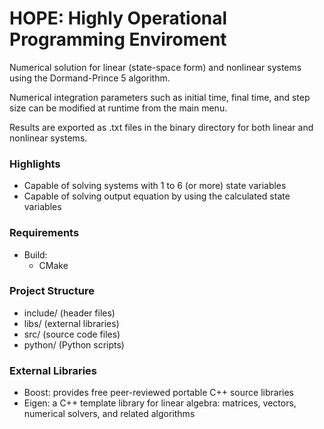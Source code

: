 # HOPE: Highly Operational Programming Enviroment

Numerical solution for linear (state-space form) and nonlinear systems using the Dormand-Prince 5 algorithm.

Numerical integration parameters such as initial time, final time, and step size can be modified at runtime from the main menu.

Results are exported as .txt files in the binary directory for both linear and nonlinear systems.

### Highlights
- Capable of solving systems with 1 to 6 (or more) state variables
- Capable of solving output equation by using the calculated state variables

### Requirements
- Build:
  - CMake

### Project Structure
- include/  (header files)
- libs/     (external libraries)
- src/      (source code files)
- python/   (Python scripts)

### External Libraries
- Boost: provides free peer-reviewed portable C++ source libraries
- Eigen: a C++ template library for linear algebra: matrices, vectors, numerical solvers, and related algorithms
